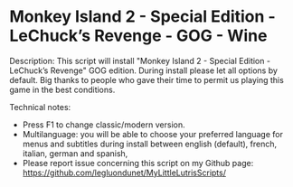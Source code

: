 # Monkey Island 2 - Special Edition - LeChuck’s Revenge - GOG - Wine

Description:
This script will install "Monkey Island 2 - Special Edition - LeChuck’s Revenge" GOG edition.
During install please let all options by default.
Big thanks to people who gave their time to permit us playing this game in the best conditions.

Technical notes:
- Press F1 to change classic/modern version.
- Multilanguage: you will be able to choose your preferred language for menus and subtitles during install between english (default), french, italian, german and spanish,
- Please report issue concerning this script on my Github page:
https://github.com/legluondunet/MyLittleLutrisScripts/
